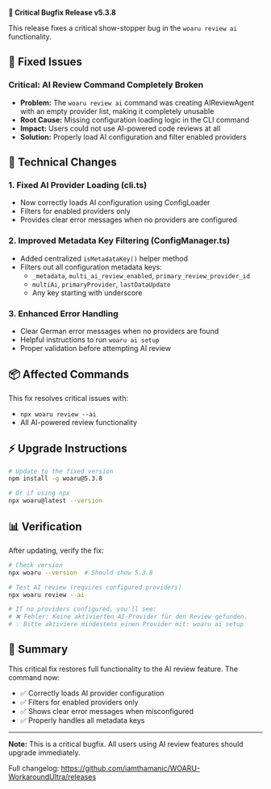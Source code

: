**🐛 Critical Bugfix Release v5.3.8**

This release fixes a critical show-stopper bug in the `woaru review ai` functionality.

## 🚨 Fixed Issues

### Critical: AI Review Command Completely Broken
- **Problem:** The `woaru review ai` command was creating AIReviewAgent with an empty provider list, making it completely unusable
- **Root Cause:** Missing configuration loading logic in the CLI command
- **Impact:** Users could not use AI-powered code reviews at all
- **Solution:** Properly load AI configuration and filter enabled providers

## 🔧 Technical Changes

### 1. Fixed AI Provider Loading (cli.ts)
- Now correctly loads AI configuration using ConfigLoader
- Filters for enabled providers only
- Provides clear error messages when no providers are configured

### 2. Improved Metadata Key Filtering (ConfigManager.ts)
- Added centralized `isMetadataKey()` helper method
- Filters out all configuration metadata keys:
  - `_metadata`, `multi_ai_review_enabled`, `primary_review_provider_id`
  - `multiAi`, `primaryProvider`, `lastDataUpdate`
  - Any key starting with underscore

### 3. Enhanced Error Handling
- Clear German error messages when no providers are found
- Helpful instructions to run `woaru ai setup`
- Proper validation before attempting AI review

## 📦 Affected Commands

This fix resolves critical issues with:
- `npx woaru review --ai`
- All AI-powered review functionality

## ⚡ Upgrade Instructions

```bash
# Update to the fixed version
npm install -g woaru@5.3.8

# Or if using npx
npx woaru@latest --version
```

## 📊 Verification

After updating, verify the fix:
```bash
# Check version
npx woaru --version  # Should show 5.3.8

# Test AI review (requires configured providers)
npx woaru review --ai

# If no providers configured, you'll see:
# ❌ Fehler: Keine aktivierten AI-Provider für den Review gefunden.
# 💡 Bitte aktiviere mindestens einen Provider mit: woaru ai setup
```

## 🎯 Summary

This critical fix restores full functionality to the AI review feature. The command now:
- ✅ Correctly loads AI provider configuration
- ✅ Filters for enabled providers only
- ✅ Shows clear error messages when misconfigured
- ✅ Properly handles all metadata keys

---

**Note:** This is a critical bugfix. All users using AI review features should upgrade immediately.

Full changelog: https://github.com/iamthamanic/WOARU-WorkaroundUltra/releases